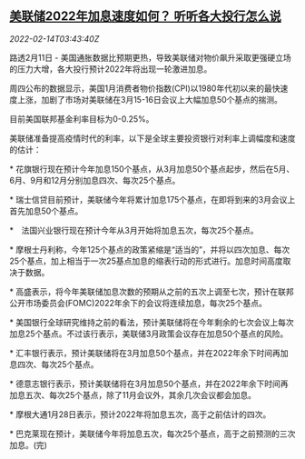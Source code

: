 <!--1644811262000-->
[美联储2022年加息速度如何？ 听听各大投行怎么说](https://cn.reuters.com/article/fed-rate-outlook-0211-fri-idCNKBS2KJ06P)
------

<div><i>2022-02-14T03:43:40Z</i></div><p>路透2月11日 - 美国通胀数据比预期更热，导致美联储对物价飙升采取更强硬立场的压力大增，各大投行预计2022年将出现一轮激进加息。</p><p>周四公布的数据显示，美国1月消费者物价指数(CPI)以1980年代初以来的最快速度上涨，加剧了市场对美联储在3月15-16日会议上大幅加息50个基点的揣测。</p><p>目前美国联邦基金利率目标为0-0.25%。</p><p>美联储准备提高疫情时代的利率，以下是全球主要投资银行对利率上调幅度和速度的估计：</p><p>* 花旗银行现在预计今年加息150个基点，从3月加息50个基点起步，然后在5月、6月、9月和12月分别加息四次、每次25个基点。</p><p>* 瑞士信贷目前预计，美联储今年将累计加息175个基点，在即将到来的3月会议上首先加息50个基点。</p><p>*　法国兴业银行现在预计今年从3月开始将加息五次，每次25个基点。</p><p>* 摩根士丹利称，今年125个基点的政策紧缩是“适当的”，并将以四次加息、每次25个基点，加上相当于一次25基点加息的缩表行动的形式进行。加息时间高度取决于数据。</p><p>* 高盛表示，将今年美联储加息次数的预期从之前的五次上调至七次，预计在联邦公开市场委员会(FOMC)2022年余下的会议将连续加息，每次25个基点。</p><p>* 美国银行全球研究维持之前的看法，预计美联储将在今年剩余的七次会议上每次加息25个基点。不过该行表示，美联储3月政策会议存在加息50个基点的风险。</p><p>* 汇丰银行表示，预计美联储将在3月加息50个基点，并在2022年余下时间再加息四次、每次25个基点。</p><p>* 德意志银行表示，预计美联储将在3月加息50个基点，并在2022年余下时间再加息五次、每次25个基点，除了11月会议外，其余几次会议都会加息。</p><p>* 摩根大通1月28日表示，预计2022年将加息五次，高于之前估计的四次。</p><p>* 巴克莱现在预计，美联储今年将加息五次，每次25个基点，高于之前预测的三次加息。(完)</p>
